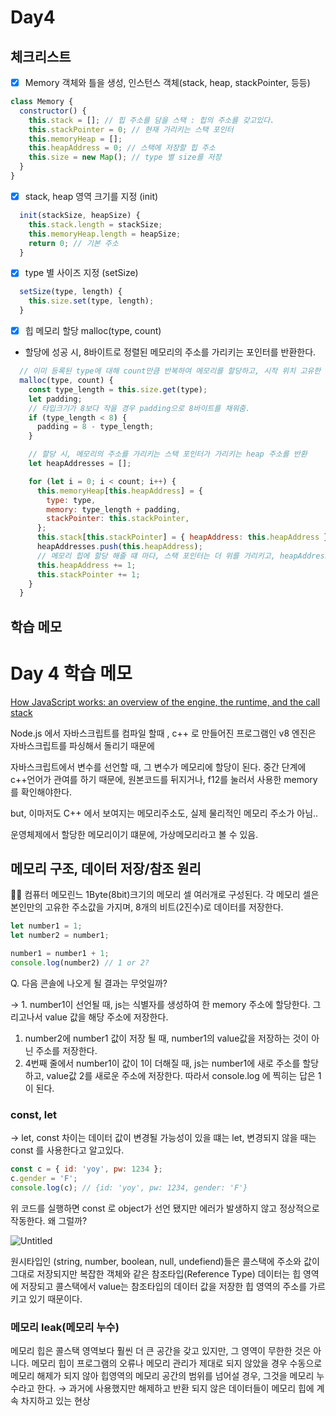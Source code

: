 # Day4

## 체크리스트
- [x] Memory 객체와 틀을 생성, 인스턴스 객체(stack, heap, stackPointer, 등등)
```javascript
class Memory {
  constructor() {
    this.stack = []; // 힙 주소를 담을 스택 : 힙의 주소를 갖고있다.
    this.stackPointer = 0; // 현재 가리키는 스택 포인터
    this.memoryHeap = [];
    this.heapAddress = 0; // 스택에 저장할 힙 주소
    this.size = new Map(); // type 별 size를 저장
  }
}
```
- [x] stack, heap 영역 크기를 지정 (init)

```javascript
  init(stackSize, heapSize) {
    this.stack.length = stackSize;
    this.memoryHeap.length = heapSize;
    return 0; // 기본 주소
  }
```
- [x] type 별 사이즈 지정 (setSize)

```javascript
  setSize(type, length) {
    this.size.set(type, length);
  }
```
- [x] 힙 메모리 할당 malloc(type, count)

- 할당에 성공 시, 8바이트로 정렬된 메모리의 주소를 가리키는 포인터를 반환한다. 
```javascript
  // 이미 등록된 type에 대해 count만큼 반복하여 메모리를 할당하고, 시작 위치 고유한 주소를 스택영역에 추가 -> 스택 주소값을 리턴
  malloc(type, count) {
    const type_length = this.size.get(type);
    let padding;
    // 타입크기가 8보다 작을 경우 padding으로 8바이트를 채워줌.
    if (type_length < 8) {
      padding = 8 - type_length;
    }

    // 할당 시, 메모리의 주소를 가리키는 스택 포인터가 가리키는 heap 주소를 반환
    let heapAddresses = [];

    for (let i = 0; i < count; i++) {
      this.memoryHeap[this.heapAddress] = {
        type: type,
        memory: type_length + padding,
        stackPointer: this.stackPointer,
      };
      this.stack[this.stackPointer] = { heapAddress: this.heapAddress }; // 현재 스택 포인터에 heap의 주소를 넣는다.
      heapAddresses.push(this.heapAddress);
      // 메모리 힙에 할당 해줄 떄 마다, 스택 포인터는 더 위를 가리키고, heapAddress도 증가한다.
      this.heapAddress += 1;
      this.stackPointer += 1;
    }
  }
```

## 학습 메모

# Day 4 학습 메모

[How JavaScript works: an overview of the engine, the runtime, and the call stack](https://blog.sessionstack.com/how-does-javascript-actually-work-part-1-b0bacc073cf)

Node.js 에서 자바스크립트를 컴파일 할때 , c++ 로 만들어진 프로그램인 v8 엔진은 자바스크립트를 파싱해서 돌리기 때문에 

자바스크립트에서 변수를 선언할 때, 그 변수가 메모리에 할당이 된다. 중간 단계에 c++언어가 관여를 하기 때문에, 원본코드를 뒤지거나, f12를 눌러서 사용한 memory를 확인해야한다.

but, 이마저도 C++ 에서 보여지는 메모리주소도, 실제 물리적인 메모리 주소가 아님.. 

운영체제에서 할당한 메모리이기 떄문에, 가상메모리라고 볼 수 있음.

## 메모리 구조, 데이터 저장/참조 원리

<aside>
🧑‍💻 컴퓨터 메모린느 1Byte(8bit)크기의 메모리 셀 여러개로 구성된다. 각 메모리 셀은 본인만의 고유한 주소값을 가지며, 8개의 비트(2진수)로 데이터를 저장한다.

</aside>

```jsx
let number1 = 1;
let number2 = number1;

number1 = number1 + 1;
console.log(number2) // 1 or 2?
```

Q. 다음 콘솔에 나오게 될 결과는 무엇일까?

→ 1. number1이 선언될 때, js는 식별자를 생성하여 한 memory 주소에 할당한다. 그리고나서 value 값을 해당 주소에 저장한다. 

1. number2에 number1 값이 저장 될 때, number1의 value값을 저장하는 것이 아닌 주소를 저장한다.
2. 4번째 줄에서 number1이 값이 1이 더해질 때, js는 number1에 새로 주소를 할당하고, value값 2를 새로운 주소에 저장한다. 따라서 console.log 에 찍히는 답은 1이 된다.

### const, let

→ let, const 차이는 데이터 값이 변경될 가능성이 있을 떄는 let, 변경되지 않을 때는 const 를 사용한다고 알고있다. 

```jsx
const c = { id: 'yoy', pw: 1234 };
c.gender = 'F';
console.log(c);	// {id: 'yoy', pw: 1234, gender: 'F'}
```

위 코드를 실행하면 const 로 object가 선언 됐지만 에러가 발생하지 않고 정상적으로 작동한다. 왜 그럴까? 

![Untitled](Day%204%20%E1%84%92%E1%85%A1%E1%86%A8%E1%84%89%E1%85%B3%E1%86%B8%20%E1%84%86%E1%85%A6%E1%84%86%E1%85%A9%205236670e737f4ab08012255f26b2ad03/Untitled.png)

원시타입인 (string, number, boolean, null, undefiend)들은 콜스택에 주소와 값이 그대로 저장되지만 복잡한 객체와 같은 참조타입(Reference Type) 데이터는 힙 영역에 저장되고 콜스택에서 value는 참조타입의 데이터 값을 저장한 힙 영역의 주소를 가르키고 있기 때문이다. 

### 메모리 leak(메모리 누수)

메모리 힙은 콜스택 영역보다 훨씬 더 큰 공간을 갖고 있지만, 그 영역이 무한한 것은 아니다. 메모리 힙이 프로그램의 오류나 메모리 관리가 제대로 되지 않았을 경우 수동으로 메모리 해제가 되지 않아 힙영역의 메모리 공간의 범위를 넘어설 경우, 그것을 메모리 누수라고 한다. → 과거에 사용했지만 해제하고 반환 되지 않은 데이터들이 메모리 힙에 계속 차지하고 있는 현상
